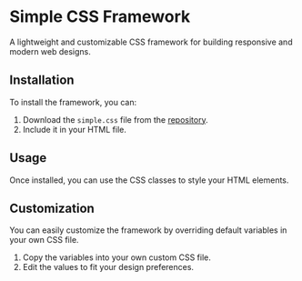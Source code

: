 # Simple CSS Framework

A lightweight and customizable CSS framework for building responsive and modern web designs.

## Installation

To install the framework, you can:

1. Download the `simple.css` file from the [repository](link-to-repository).
2. Include it in your HTML file.


## Usage
Once installed, you can use the CSS classes to style your HTML elements.

## Customization
You can easily customize the framework by overriding default variables in your own CSS file.

1. Copy the variables into your own custom CSS file.
2. Edit the values to fit your design preferences.






